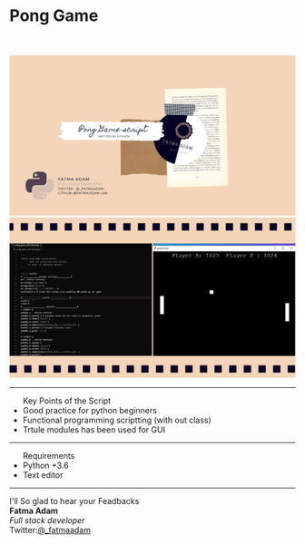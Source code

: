 <h1>Pong Game</h1>
<br><br>
<img src="https://github.com/fatmaadam-lab/pong-game/blob/main/png-game-img1.jpg"/>
<img src="https://github.com/fatmaadam-lab/pong-game/blob/main/png-game-img2.jpg"/>
<hr>
<ul>Key Points of the Script 
<li>Good practice for python beginners </li>
<li>Functional programming scriptting (with out class) </li>
<li>Trtule modules has been used for GUI </li>
</ul>
<hr>
<ul>Requirements
<li>Python +3.6</li>
<li>Text editor </li>
</ul>

<hr>
I'll So glad to hear your Feadbacks 
<br>
<b>Fatma Adam</b> <br>
<i>Full stack developer</i><br>
Twitter:<a href="https://twitter.com/_fatmaadam/">@_fatmaadam</a>
